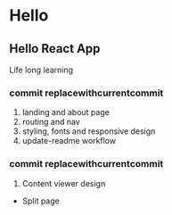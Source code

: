 # Hello

## Hello React App

Life long learning

### commit replacewithcurrentcommit
1. landing and about page
2. routing and nav
3. styling, fonts and responsive design
4. update-readme workflow

### commit replacewithcurrentcommit
1. Content viewer design
- Split page

